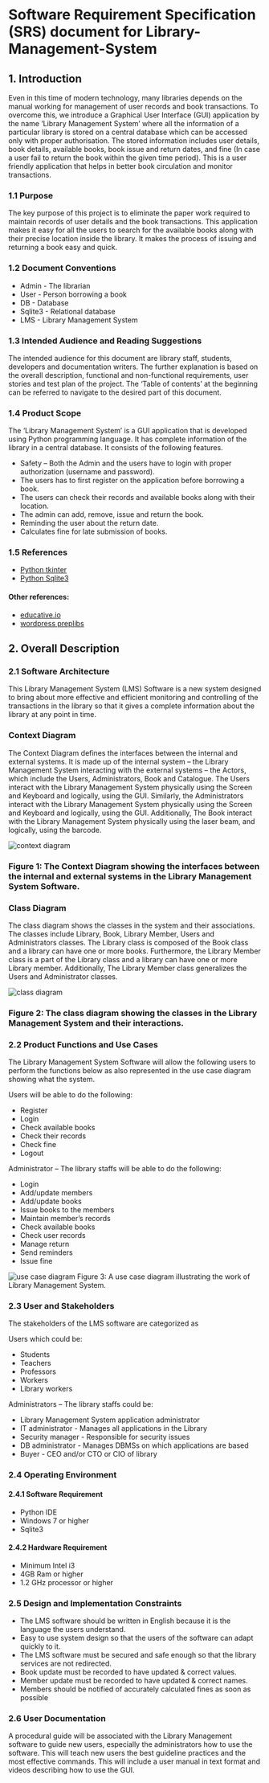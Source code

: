 # Software Requirement Specification (SRS) document for Library-Management-System
## 1.	Introduction
Even in this time of modern technology, many libraries depends on the manual working for management of user records and book transactions. 
To overcome this, we introduce a Graphical User Interface (GUI) application by the name ‘Library Management System’ where all the
information of a particular library is stored on a central database which can be accessed only with proper authorisation.
The stored information includes user details, book details, available books, book issue and return dates, and fine
(In case a user fail to return the book within the given time period). This is a user friendly application that helps in
better book circulation and monitor transactions.

### 1.1	Purpose  
The key purpose of this project is to eliminate the paper work required to maintain records of user details and the book transactions. 
This application makes it easy for all the users to search for the available books along with their precise location inside the 
library. It makes the process of issuing and returning a book easy and quick.

### 1.2	Document Conventions
- Admin	- The librarian
- User	- Person borrowing a book
- DB	- Database
- Sqlite3	- Relational database
- LMS	- Library Management System


### 1.3	Intended Audience and Reading Suggestions
The intended audience for this document are library staff, students, developers and documentation writers. The further explanation
is based on the overall description, functional and non-functional requirements, user stories and test plan of the project. 
The ‘Table of contents’ at the beginning can be referred to navigate to the desired part of this document.

### 1.4	Product Scope
The ‘Library Management System’ is a GUI application that is developed using Python programming language. It has complete information of the library in a central database. It consists of the following features.
-	Safety – Both the Admin and the users have to login with proper authorization (username and password).
-	The users has to first register on the application before borrowing a book.
-	The users can check their records and available books along with their location.
-	The admin can add, remove, issue and return the book.
-	Reminding the user about the return date.
-	Calculates fine for late submission of books.

### 1.5	References
* [Python tkinter](https://docs.python.org/3/library/tkinter.html)
* [Python Sqlite3](https://docs.python.org/3/library/sqlite3.html)
#### Other references:
- [educative.io](https://www.educative.io/courses/grokking-the-object-oriented-design-interview/RMlM3NgjAyR)
- [wordpress preplibs](https://preplibs.wordpress.com/library-management-systems/)



## 2.	Overall Description
### 2.1	Software Architecture
This Library Management System (LMS) Software is a new system designed to bring about more effective and efficient monitoring and controlling of the transactions in the library so that it gives a complete information about the library at any point in time.

### Context Diagram

The Context Diagram defines the interfaces between the internal and external systems. It is made up of the internal system – the Library Management System interacting with the external systems – the Actors, which include the Users, Administrators, Book and Catalogue. The Users interact with the Library Management System physically using the Screen and Keyboard and logically, using the GUI. Similarly, the Administrators interact with the Library Management System physically using the Screen and Keyboard and logically, using the GUI. Additionally, The Book interact with the Library Management System physically using the laser beam, and logically, using the barcode.

![context diagram](https://user-images.githubusercontent.com/45924101/105904998-d17cd480-6019-11eb-944e-31639c1543b4.PNG)
### Figure 1: The Context Diagram showing the interfaces between the internal and external systems in the Library Management System Software.


 ### Class Diagram 

The class diagram shows the classes in the system and their associations. The classes include Library, Book, Library Member, Users and Administrators classes. The Library class is composed of the Book class and a library can have one or more books. Furthermore, the Library Member class is a part of the Library class and a library can have one or more Library member. Additionally, The Library Member class generalizes the Users and Administrator classes.

![class diagram](https://user-images.githubusercontent.com/45924101/106309367-e778d800-6259-11eb-857e-9a364373431f.PNG)
### Figure 2: The class diagram showing the classes in the Library Management System and their interactions.


### 2.2	Product Functions and Use Cases
The Library Management System Software will allow the following users to perform the functions below as also represented in the use case diagram showing what the system.

Users will be able to do the following:
-	Register
-	Login
-	Check available books
-	Check their records
-	Check fine
-	Logout

Administrator – The library staffs will be able to do the following:
-	Login
-	Add/update members
-	Add/update books 
-	Issue books to the members 
-	Maintain member’s records 
-	Check available books
-	Check user records
-	Manage return
-	Send reminders
-	Issue fine

![use case diagram](https://user-images.githubusercontent.com/45924101/106310562-a5e92c80-625b-11eb-81b7-01cf8b5b73d4.PNG)
Figure 3: A use case diagram illustrating the work of Library Management System.

### 2.3	User and Stakeholders
The stakeholders of the LMS software are categorized as 

Users which could be:
-	Students
-	Teachers
-	Professors 
-	Workers 
-	Library workers 

Administrators – The library staffs could be:
-	Library Management System application administrator
-	IT administrator - Manages all applications in the Library
-	Security manager - Responsible for security issues
-	DB administrator - Manages DBMSs on which applications are based
-	Buyer - CEO and/or CTO or CIO of library

### 2.4	Operating Environment
#### 2.4.1 Software Requirement
-	Python IDE
-	Windows 7 or higher
-	Sqlite3

#### 2.4.2 Hardware Requirement
-	Minimum Intel i3
-	4GB Ram or higher
-	1.2 GHz processor or higher



### 2.5	Design and Implementation Constraints
-	The LMS software should be written in English because it is the language the users understand.
-	Easy to use system design so that the users of the software can adapt quickly to it.
-	The LMS software must be secured and safe enough so that the library services are not redirected.
-	Book update must be recorded to have updated & correct values.
-	Member update must be recorded to have updated & correct names.
-	Members should be notified of accurately calculated fines as soon as possible

### 2.6	User Documentation
A procedural guide will be associated with the Library Management software to guide new users, especially the administrators how to use the software. This will teach new users the best guideline practices and the most effective commands. This will include a user manual in text format and videos describing how to use the GUI.


